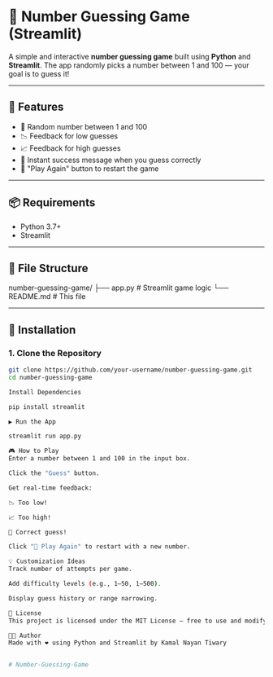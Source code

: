 # 🎯 Number Guessing Game (Streamlit)

A simple and interactive **number guessing game** built using **Python** and **Streamlit**. The app randomly picks a number between 1 and 100 — your goal is to guess it!

---

## 🚀 Features

- 🤖 Random number between 1 and 100
- 📉 Feedback for low guesses
- 📈 Feedback for high guesses
- 🎉 Instant success message when you guess correctly
- 🔄 "Play Again" button to restart the game

---

## 📦 Requirements

- Python 3.7+
- Streamlit

---

## 📁 File Structure

number-guessing-game/
├── app.py # Streamlit game logic
└── README.md # This file


---

## 🧪 Installation

### 1. Clone the Repository

```bash
git clone https://github.com/your-username/number-guessing-game.git
cd number-guessing-game

Install Dependencies

pip install streamlit

▶️ Run the App

streamlit run app.py

🎮 How to Play
Enter a number between 1 and 100 in the input box.

Click the "Guess" button.

Get real-time feedback:

📉 Too low!

📈 Too high!

🎉 Correct guess!

Click "🔄 Play Again" to restart with a new number.

💡 Customization Ideas
Track number of attempts per game.

Add difficulty levels (e.g., 1–50, 1–500).

Display guess history or range narrowing.

📄 License
This project is licensed under the MIT License – free to use and modify.

🧑‍💻 Author
Made with ❤️ using Python and Streamlit by Kamal Nayan Tiwary


#   N u m b e r - G u e s s i n g - G a m e  
 